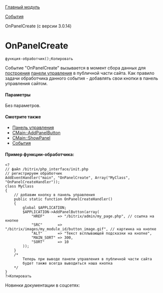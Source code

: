 [Главный модуль](/api_help/main/index.php)

[События](/api_help/main/events/index.php)

OnPanelCreate (с версии 3.0.14)

OnPanelCreate
=============

```
функция-обработчик();Копировать
```

Событие "OnPanelCreate" вызывается в момент сбора данных для [построения](/api_help/main/reference/cmain/showpanel.php) [панели управления](/api_help/main/general/panel.php) в публичной части сайта. Как правило задачи обработчика данного события - добавлять свои кнопки в панель управления сайтом.

#### Параметры

Без параметров.

#### Смотрите также

* [Панель управления](/api_help/main/general/panel.php)
* [CMain::AddPanelButton](/api_help/main/reference/cmain/addpanelbutton.php)
* [CMain::ShowPanel](/api_help/main/reference/cmain/showpanel.php)
* [События](http://dev.1c-bitrix.ru/learning/course/index.php?COURSE_ID=43&LESSON_ID=3493)

#### Пример функции-обработчика:

```
<?
// файл /bitrix/php_interface/init.php
// регистрируем обработчик
AddEventHandler("main", "OnPanelCreate", Array("MyClass", "OnPanelCreateHandler"));
class MyClass
{
	// добавим кнопку в панель управления
	public static function OnPanelCreateHandler()
	{
		global $APPLICATION;
		$APPLICATION->AddPanelButton(array(
			"HREF"      => "/bitrix/admin/my_page.php", // ссылка на кнопке
			"SRC"       => "/bitrix/images/my_module_id/button_image.gif", // картинка на кнопке
			"ALT"       => "Текст всплывающей подсказки на кнопке", 
			"MAIN_SORT" => 300, 
			"SORT"      => 10
		));
	}
	/*
		Теперь при выводе панели управления в публичной части сайта
		будет также всегда выводиться наша кнопка
	*/
}
?>Копировать
```

Новинки документации в соцсетях: